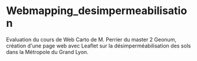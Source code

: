 # Webmapping_desimpermeabilisation
Evaluation du cours de Web Carto de M. Perrier du master 2 Geonum, création d'une page web avec Leaflet sur la désimperméabilisation des sols dans la Métropole du Grand Lyon.
